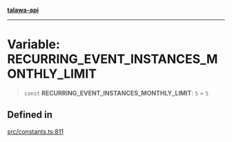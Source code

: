 [**talawa-api**](../../README.md)

***

# Variable: RECURRING\_EVENT\_INSTANCES\_MONTHLY\_LIMIT

> `const` **RECURRING\_EVENT\_INSTANCES\_MONTHLY\_LIMIT**: `5` = `5`

## Defined in

[src/constants.ts:811](https://github.com/Suyash878/talawa-api/blob/b5a9d8b4a1ea678a3d6f5b710b3721f91a3052fc/src/constants.ts#L811)
